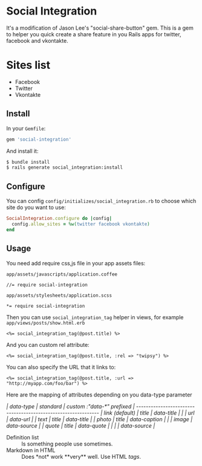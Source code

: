 # Social Integration

It's a modification of Jason Lee's "social-share-button" gem.
This is a gem to helper you quick create a share feature in you Rails apps for twitter, facebook and vkontakte.

# Sites list

* Facebook
* Twitter
* Vkontakte

## Install

In your `Gemfile`:

```ruby
gem 'social-integration'
```

And install it:

```bash
$ bundle install
$ rails generate social_integration:install
```

## Configure

You can config `config/initializes/social_integration.rb` to choose which site do you want to use:

```ruby
SocialIntegration.configure do |config|
  config.allow_sites = %w(twitter facebook vkontakte)
end
```

## Usage

You need add require css,js file in your app assets files:

`app/assets/javascripts/application.coffee`

```
//= require social-integration
```

`app/assets/stylesheets/application.scss`

```
*= require social-integration
```

Then you can use `social_integration_tag` helper in views, for example `app/views/posts/show.html.erb`

```erb
<%= social_integration_tag(@post.title) %>
```

And you can custom rel attribute:

```erb
<%= social_integration_tag(@post.title, :rel => "twipsy") %>
```

You can also specify the URL that it links to:

```erb
<%= social_integration_tag(@post.title, :url => "http://myapp.com/foo/bar") %>
```

Here are the mapping of attributes depending on you data-type parameter

<em>
| data-type         | standard  | custom :"data-*" prefixed  |
--------------------------------------------------------------
| link (default)    | title     | data-title                 |
|                   | url       | data-url                   |
| text              | title     | data-title                 |
| photo             | title     | data-caption               |
|                   | image     | data-source                |
| quote             | title     | data-quote                 |
|                   |           | data-source                |
</em>


<dl>
  <dt>Definition list</dt>
  <dd>Is something people use sometimes.</dd>

  <dt>Markdown in HTML</dt>
  <dd>Does *not* work **very** well. Use HTML <em>tags</em>.</dd>
</dl>
